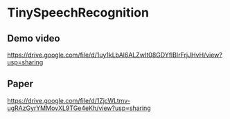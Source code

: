# TinySpeechRecognition

## Demo video  
https://drive.google.com/file/d/1uy1kLbAl6ALZwIt08GDYflBIrFrjJHvH/view?usp=sharing

## Paper  
https://drive.google.com/file/d/1ZjcWLtmv-ugRAzGyrYMMovXL9TGe4eKh/view?usp=sharing
